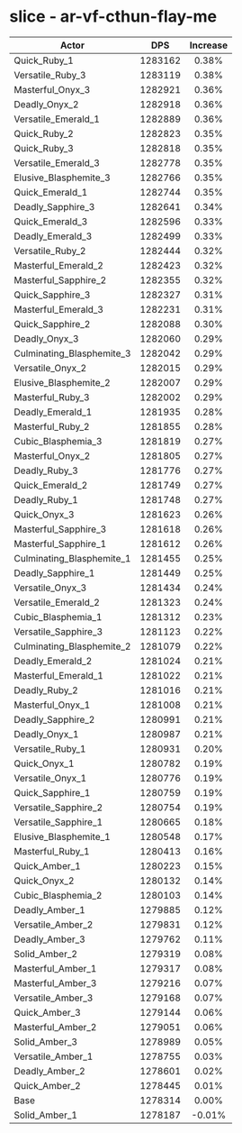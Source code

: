 # slice - ar-vf-cthun-flay-me
| Actor | DPS | Increase |
|---|:---:|:---:|
|Quick_Ruby_1|1283162|0.38%|
|Versatile_Ruby_3|1283119|0.38%|
|Masterful_Onyx_3|1282921|0.36%|
|Deadly_Onyx_2|1282918|0.36%|
|Versatile_Emerald_1|1282889|0.36%|
|Quick_Ruby_2|1282823|0.35%|
|Quick_Ruby_3|1282818|0.35%|
|Versatile_Emerald_3|1282778|0.35%|
|Elusive_Blasphemite_3|1282766|0.35%|
|Quick_Emerald_1|1282744|0.35%|
|Deadly_Sapphire_3|1282641|0.34%|
|Quick_Emerald_3|1282596|0.33%|
|Deadly_Emerald_3|1282499|0.33%|
|Versatile_Ruby_2|1282444|0.32%|
|Masterful_Emerald_2|1282423|0.32%|
|Masterful_Sapphire_2|1282355|0.32%|
|Quick_Sapphire_3|1282327|0.31%|
|Masterful_Emerald_3|1282231|0.31%|
|Quick_Sapphire_2|1282088|0.30%|
|Deadly_Onyx_3|1282060|0.29%|
|Culminating_Blasphemite_3|1282042|0.29%|
|Versatile_Onyx_2|1282015|0.29%|
|Elusive_Blasphemite_2|1282007|0.29%|
|Masterful_Ruby_3|1282002|0.29%|
|Deadly_Emerald_1|1281935|0.28%|
|Masterful_Ruby_2|1281855|0.28%|
|Cubic_Blasphemia_3|1281819|0.27%|
|Masterful_Onyx_2|1281805|0.27%|
|Deadly_Ruby_3|1281776|0.27%|
|Quick_Emerald_2|1281749|0.27%|
|Deadly_Ruby_1|1281748|0.27%|
|Quick_Onyx_3|1281623|0.26%|
|Masterful_Sapphire_3|1281618|0.26%|
|Masterful_Sapphire_1|1281612|0.26%|
|Culminating_Blasphemite_1|1281455|0.25%|
|Deadly_Sapphire_1|1281449|0.25%|
|Versatile_Onyx_3|1281434|0.24%|
|Versatile_Emerald_2|1281323|0.24%|
|Cubic_Blasphemia_1|1281312|0.23%|
|Versatile_Sapphire_3|1281123|0.22%|
|Culminating_Blasphemite_2|1281079|0.22%|
|Deadly_Emerald_2|1281024|0.21%|
|Masterful_Emerald_1|1281022|0.21%|
|Deadly_Ruby_2|1281016|0.21%|
|Masterful_Onyx_1|1281008|0.21%|
|Deadly_Sapphire_2|1280991|0.21%|
|Deadly_Onyx_1|1280987|0.21%|
|Versatile_Ruby_1|1280931|0.20%|
|Quick_Onyx_1|1280782|0.19%|
|Versatile_Onyx_1|1280776|0.19%|
|Quick_Sapphire_1|1280759|0.19%|
|Versatile_Sapphire_2|1280754|0.19%|
|Versatile_Sapphire_1|1280665|0.18%|
|Elusive_Blasphemite_1|1280548|0.17%|
|Masterful_Ruby_1|1280413|0.16%|
|Quick_Amber_1|1280223|0.15%|
|Quick_Onyx_2|1280132|0.14%|
|Cubic_Blasphemia_2|1280103|0.14%|
|Deadly_Amber_1|1279885|0.12%|
|Versatile_Amber_2|1279831|0.12%|
|Deadly_Amber_3|1279762|0.11%|
|Solid_Amber_2|1279319|0.08%|
|Masterful_Amber_1|1279317|0.08%|
|Masterful_Amber_3|1279216|0.07%|
|Versatile_Amber_3|1279168|0.07%|
|Quick_Amber_3|1279144|0.06%|
|Masterful_Amber_2|1279051|0.06%|
|Solid_Amber_3|1278989|0.05%|
|Versatile_Amber_1|1278755|0.03%|
|Deadly_Amber_2|1278601|0.02%|
|Quick_Amber_2|1278445|0.01%|
|Base|1278314|0.00%|
|Solid_Amber_1|1278187|-0.01%|
